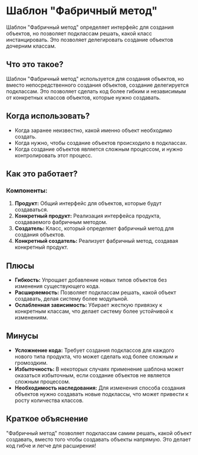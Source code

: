 # Шаблон "Фабричный метод"

Шаблон "Фабричный метод" определяет интерфейс для создания объектов, но позволяет подклассам решать, какой класс инстанцировать. Это позволяет делегировать создание объектов дочерним классам.

## Что это такое?

Шаблон "Фабричный метод" используется для создания объектов, но вместо непосредственного создания объектов, создание делегируется подклассам. Это позволяет сделать код более гибким и независимым от конкретных классов объектов, которые нужно создавать.

## Когда использовать?

- Когда заранее неизвестно, какой именно объект необходимо создать.
- Когда нужно, чтобы создание объектов происходило в подклассах.
- Когда создание объектов является сложным процессом, и нужно контролировать этот процесс.

## Как это работает?

### Компоненты:

1. **Продукт:** Общий интерфейс для объектов, которые будут создаваться.
2. **Конкретный продукт:** Реализация интерфейса продукта, создаваемого фабричным методом.
3. **Создатель:** Класс, который определяет фабричный метод для создания объектов.
4. **Конкретный создатель:** Реализует фабричный метод, создавая конкретный продукт.

## Плюсы

- **Гибкость:** Упрощает добавление новых типов объектов без изменения существующего кода.
- **Расширяемость:** Позволяет подклассам решать, какой объект создавать, делая систему более модульной.
- **Ослабленная зависимость:** Убирает жесткую привязку к конкретным классам, что делает систему более устойчивой к изменениям.

## Минусы

- **Усложнение кода:** Требует создания подклассов для каждого нового типа продукта, что может сделать код более сложным и громоздким.
- **Избыточность:** В некоторых случаях применение шаблона может оказаться избыточным, если создание объектов не является сложным процессом.
- **Необходимость наследования:** Для изменения способа создания объектов нужно создавать новые подклассы, что может привести к росту количества классов.

## Краткое объяснение

"Фабричный метод" позволяет подклассам самим решать, какой объект создавать, вместо того чтобы создавать объекты напрямую. Это делает код гибче и легче для расширения!

